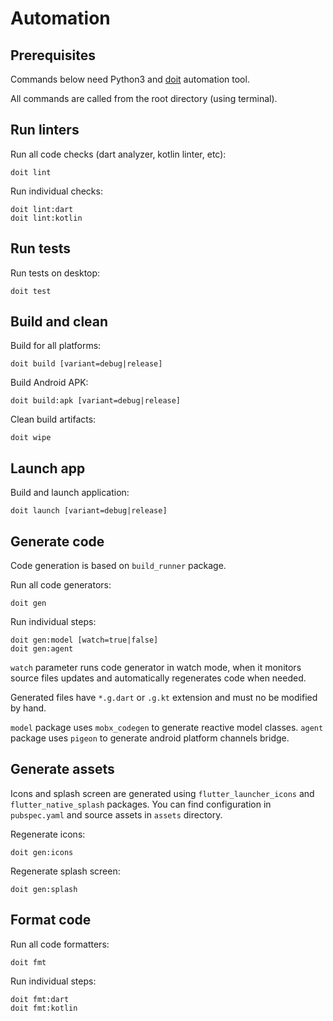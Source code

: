 # Automation

## Prerequisites

Commands below need Python3 and [doit](https://pydoit.org/) automation tool.

All commands are called from the root directory (using terminal).

## Run linters

Run all code checks (dart analyzer, kotlin linter, etc):

```
doit lint
```

Run individual checks:

```
doit lint:dart
doit lint:kotlin
```

## Run tests

Run tests on desktop:

```
doit test
```

## Build and clean

Build for all platforms:

```
doit build [variant=debug|release]
```

Build Android APK:

```
doit build:apk [variant=debug|release]
```

Clean build artifacts:

```
doit wipe
```

## Launch app

Build and launch application:

```
doit launch [variant=debug|release]
```

## Generate code

Code generation is based on `build_runner` package.

Run all code generators:

```
doit gen
```

Run individual steps:

```
doit gen:model [watch=true|false]
doit gen:agent
```

`watch` parameter runs code generator in watch mode, when it monitors source files updates and automatically regenerates code when needed.

Generated files have `*.g.dart` or `.g.kt` extension and must no be modified by hand.

`model` package uses `mobx_codegen` to generate reactive model classes. `agent` package uses `pigeon` to generate android platform channels bridge.

## Generate assets

Icons and splash screen are generated using `flutter_launcher_icons` and `flutter_native_splash` packages. You can find configuration in `pubspec.yaml` and source assets in `assets` directory.

Regenerate icons:

```
doit gen:icons
```

Regenerate splash screen:

```
doit gen:splash
```

## Format code

Run all code formatters:

```
doit fmt
```

Run individual steps:

```
doit fmt:dart
doit fmt:kotlin
```
